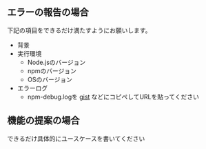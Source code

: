 ## エラーの報告の場合
下記の項目をできるだけ満たすようにお願いします。
+ 背景
+ 実行環境
  + Node.jsのバージョン
  + npmのバージョン
  + OSのバージョン
+ エラーログ
  + npm-debug.logを [gist](https://gist.github.com) などにコピペしてURLを貼ってください

## 機能の提案の場合
できるだけ具体的にユースケースを書いてください
